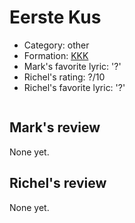 # Eerste Kus

 * Category: other
 * Formation: [KKK](Kkk.md)
 * Mark's favorite lyric: '?'
 * Richel's rating: ?/10
 * Richel's favorite lyric: '?'

```

```

## Mark's review

None yet.

## Richel's review

None yet.
